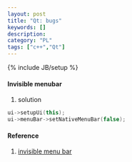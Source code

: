 ```yaml
--- 
layout: post 
title: "Qt: bugs" 
keywords: [] 
description: 
category: "PL"
tags: ["c++","Qt"]
--- 
```

{% include JB/setup %}

#### Invisible menubar

1. solution
```cpp
ui->setupUi(this);
ui->menuBar->setNativeMenuBar(false);
```


#### Reference
1. [invisible menu bar](https://forum.qt.io/topic/57852/solved-menu-bar-remains-stubbornly-invisible-on-mac-os-x-yosemite/2)
